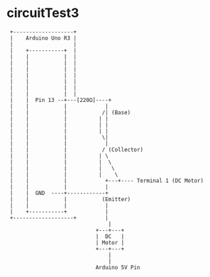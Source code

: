 # circuitTest3
     +-------------------+
     |    Arduino Uno R3 |
     |                   |
     |    +-----------+  |
     |    |           |  |
     |    |           |  |
     |    |           |  |
     |    |           |  |
     |    |           |  |
     |    |           |  |
     |    |           |  |
     |    |  Pin 13 --+---[220Ω]----+
     |    |           |            |
     |    |           |           /| (Base)
     |    |           |          | |
     |    |           |          | |
     |    |           |          | |
     |    |           |           \|
     |    |           |            |
     |    |           |           / (Collector)
     |    |           |          | \
     |    |           |          |  \
     |    |           |          |   \
     |    |           |          |    \
     |    |           |            +---+---- Terminal 1 (DC Motor)
     |    |           |            |
     |    |  GND  ----+------------+
     |    |           |           (Emitter)
     |    |           |            |
     |    +-----------+            |
     +-------------------+         |
                                    |
                                +---+---+
                                |  DC   |
                                | Motor |
                                +---+---+
                                    |
                                    |
                                Arduino 5V Pin
